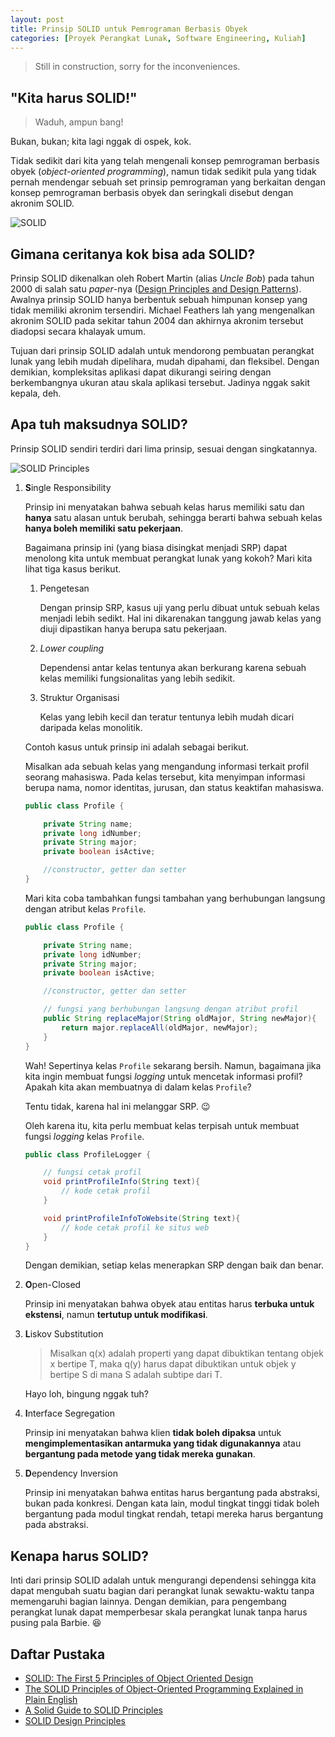 ```yaml
---
layout: post
title: Prinsip SOLID untuk Pemrograman Berbasis Obyek
categories: [Proyek Perangkat Lunak, Software Engineering, Kuliah]
---
```


> Still in construction, sorry for the inconveniences.

## "Kita harus SOLID!"

> Waduh, ampun bang!

Bukan, bukan; kita lagi nggak di ospek, kok.

Tidak sedikit dari kita yang telah mengenali konsep pemrograman berbasis obyek (*object-oriented programming*), namun tidak sedikit pula yang tidak pernah mendengar sebuah set prinsip pemrograman yang berkaitan dengan konsep pemrograman berbasis obyek dan seringkali disebut dengan akronim SOLID.

![SOLID](https://www.thoughtworks.com/content/dam/thoughtworks/images/photography/inline-image/insights/blog/agile-engineering-practices/blg_inline_solid_principles.png)

## Gimana ceritanya kok bisa ada SOLID?

Prinsip SOLID dikenalkan oleh Robert Martin (alias *Uncle Bob*) pada tahun 2000 di salah satu *paper*-nya ([Design Principles and Design Patterns](web.archive.org/web/20191116231621/fi.ort.edu.uy/innovaportal/file/2032/1/design_principles.pdf)). Awalnya prinsip SOLID hanya berbentuk sebuah himpunan konsep yang tidak memiliki akronim tersendiri. Michael Feathers lah yang mengenalkan akronim SOLID pada sekitar tahun 2004 dan akhirnya akronim tersebut diadopsi secara khalayak umum.

Tujuan dari prinsip SOLID adalah untuk mendorong pembuatan perangkat lunak yang lebih mudah dipelihara, mudah dipahami, dan fleksibel. Dengan demikian, kompleksitas aplikasi dapat dikurangi seiring dengan berkembangnya ukuran atau skala aplikasi tersebut. Jadinya nggak sakit kepala, deh.

## Apa tuh maksudnya SOLID?

Prinsip SOLID sendiri terdiri dari lima prinsip, sesuai dengan singkatannya.

![SOLID Principles](https://devopedia.org/images/article/177/8101.1558682601.png)

1. **S**ingle Responsibility

    Prinsip ini menyatakan bahwa sebuah kelas harus memiliki satu dan **hanya** satu alasan untuk berubah, sehingga berarti bahwa sebuah kelas **hanya boleh memiliki satu pekerjaan**.

    Bagaimana prinsip ini (yang biasa disingkat menjadi SRP) dapat menolong kita untuk membuat perangkat lunak yang kokoh? Mari kita lihat tiga kasus berikut.

    1. Pengetesan

        Dengan prinsip SRP, kasus uji yang perlu dibuat untuk sebuah kelas menjadi lebih sedikt. Hal ini dikarenakan tanggung jawab kelas yang diuji dipastikan hanya berupa satu pekerjaan.

    2. *Lower coupling*

        Dependensi antar kelas tentunya akan berkurang karena sebuah kelas memiliki fungsionalitas yang lebih sedikit.

    3. Struktur Organisasi

        Kelas yang lebih kecil dan teratur tentunya lebih mudah dicari daripada kelas monolitik.

    Contoh kasus untuk prinsip ini adalah sebagai berikut.

    Misalkan ada sebuah kelas yang mengandung informasi terkait profil seorang mahasiswa. Pada kelas tersebut, kita menyimpan informasi berupa nama, nomor identitas, jurusan, dan status keaktifan mahasiswa.

    ```java
    public class Profile {

        private String name;
        private long idNumber;
        private String major;
        private boolean isActive;

        //constructor, getter dan setter
    }
    ```

    Mari kita coba tambahkan fungsi tambahan yang berhubungan langsung dengan atribut kelas `Profile`.

    ```java
    public class Profile {

        private String name;
        private long idNumber;
        private String major;
        private boolean isActive;

        //constructor, getter dan setter

        // fungsi yang berhubungan langsung dengan atribut profil
        public String replaceMajor(String oldMajor, String newMajor){
            return major.replaceAll(oldMajor, newMajor);
        }
    }
    ```

    Wah! Sepertinya kelas `Profile` sekarang bersih. Namun, bagaimana jika kita ingin membuat fungsi *logging* untuk mencetak informasi profil? Apakah kita akan membuatnya di dalam kelas `Profile`?

    Tentu tidak, karena hal ini melanggar SRP. 😉

    Oleh karena itu, kita perlu membuat kelas terpisah untuk membuat fungsi *logging* kelas `Profile`.

    ```java
    public class ProfileLogger {

        // fungsi cetak profil 
        void printProfileInfo(String text){
            // kode cetak profil
        }

        void printProfileInfoToWebsite(String text){
            // kode cetak profil ke situs web
        }
    }
    ```

    Dengan demikian, setiap kelas menerapkan SRP dengan baik dan benar.

2. **O**pen-Closed

    Prinsip ini menyatakan bahwa obyek atau entitas harus **terbuka untuk ekstensi**, namun **tertutup untuk modifikasi**.

3. **L**iskov Substitution

    > Misalkan q(x) adalah properti yang dapat dibuktikan tentang objek x bertipe T, maka q(y) harus dapat dibuktikan untuk objek y bertipe S di mana S adalah subtipe dari T.

    Hayo loh, bingung nggak tuh?

4. **I**nterface Segregation

    Prinsip ini menyatakan bahwa klien **tidak boleh dipaksa** untuk **mengimplementasikan antarmuka yang tidak digunakannya** atau **bergantung pada metode yang tidak mereka gunakan**.

5. **D**ependency Inversion

    Prinsip ini menyatakan bahwa entitas harus bergantung pada abstraksi, bukan pada konkresi. Dengan kata lain, modul tingkat tinggi tidak boleh bergantung pada modul tingkat rendah, tetapi mereka harus bergantung pada abstraksi.

## Kenapa harus SOLID?

Inti dari prinsip SOLID adalah untuk mengurangi dependensi sehingga kita dapat mengubah suatu bagian dari perangkat lunak sewaktu-waktu tanpa memengaruhi bagian lainnya. Dengan demikian, para pengembang perangkat lunak dapat memperbesar skala perangkat lunak tanpa harus pusing pala Barbie. 😆

## Daftar Pustaka

- [SOLID: The First 5 Principles of Object Oriented Design](https://www.digitalocean.com/community/conceptual-articles/s-o-l-i-d-the-first-five-principles-of-object-oriented-design)
- [The SOLID Principles of Object-Oriented Programming Explained in Plain English](https://www.freecodecamp.org/news/solid-principles-explained-in-plain-english/)
- [A Solid Guide to SOLID Principles](https://www.baeldung.com/solid-principles)
- [SOLID Design Principles](https://devopedia.org/solid-design-principles)
